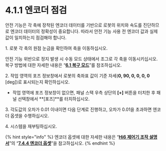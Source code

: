 ﻿# 4.1.1 엔코더 점검

안전 기능은 각 축에 장착된 엔코더 데이터를 기반으로 로봇의 위치와 속도를 진단하므로 엔코더 데이터의 정확성이 중요합니다. 따라서 안전 기능 사용 전 엔코더 값과 실제 값이 일치하는지 점검해야 합니다.

1\. 로봇 각 축의 원점 눈금을 확인하여 축을 이동하십시오.


안전 기능 위반으로 정지 발생 시 수동 모드 상태에서 조그로 각 축을 이동시키십시오. 복구 방법에 대한 자세한 내용은 “[**6.1 복구 모드**](../../6-recovery/README.md)”를 참조하십시오.

2\. 작업 영역의 포즈 정보창에서 로봇의 축좌표 값이 기준 자세(**0, 90, 0, 0, 0, 0** \[deg])로 표시되는지 확인하십시오.


* 작업 영역에 포즈 정보창이 없으면, 패널 스택 우측 상단의 **\[+]** 버튼을 터치한 후 패널 선택창에서 **\[포즈]**를 터치하십시오.


3\. 각도값의 오차가 0.01 이내이면 다음 단계로 진행하고, 오차가 0.01을 초과하면 엔코더 옵셋을 수행하십시오.

4\. 시스템을 재부팅하십시오.

{% hint style="info" %}
엔코더 옵셋에 대한 자세한 내용은 “[**Hi6 제어기 조작 설명서**](https://hrbook-hrc.web.app/#/view/doc-hi6-operation/korean-tp630/README)”의 “[**7.4.4 엔코더 옵셋**](https://hrbook-hrc.web.app/#/view/doc-hi6-operation/korean-tp630/7-system/4-robot-parameter/4-encoder-offset/README)”을 참고하십시오.
{% endhint %}

